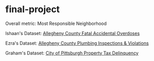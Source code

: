 # final-project
Overall metric: Most Responsible Neighborhood

Ishaan's Dataset: [Allegheny County Fatal Accidental Overdoses](https://data.wprdc.org/dataset/allegheny-county-fatal-accidental-overdoses)

Ezra's Dataset: [Allegheny County Plumbing Inspections & Violations](https://data.wprdc.org/dataset/allegheny-county-plumbing-inspections)

Graham's Dataset: [City of Pittsburgh Property Tax Delinquency](https://data.wprdc.org/dataset/city-of-pittsburgh-property-tax-delinquency)
